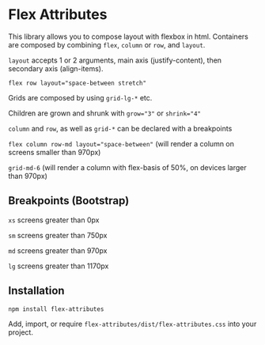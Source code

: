 Flex Attributes
=============

This library allows you to compose layout with flexbox in html. Containers
are composed by combining `flex`, `column` or `row`, and `layout`. 

`layout` accepts 1 or 2 arguments, main axis (justify-content), then secondary axis (align-items).

 `flex row layout="space-between stretch"`

Grids are composed by using `grid-lg-*` etc.

Children are grown and shrunk with `grow="3"` or `shrink="4"`

`column` and `row`, as well as `grid-*` can be declared with a breakpoints 

`flex column row-md layout="space-between"` (will render a column on screens smaller than 970px)
 
`grid-md-6` (will render a column with flex-basis of 50%, on devices larger than 970px)

Breakpoints (Bootstrap)
------------

`xs` screens greater than 0px

`sm` screens greater than 750px

`md` screens greater than 970px

`lg` screens greater than 1170px

Installation
------------

```
npm install flex-attributes
```

Add, import, or require `flex-attributes/dist/flex-attributes.css` into your project.
